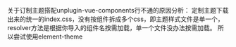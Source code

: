 关于订制主题搭配unplugin-vue-components行不通的原因分析：
    定制主题下载出来的统一的index.css，没有按组件拆成多个css，即主题样式文件是单一个，resolver方法是根据你导入的组件名按需加载，单一个文件没办法按需加载。
    所以尝试使用element-theme